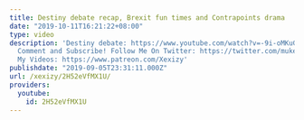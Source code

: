 ```yaml
---
title: Destiny debate recap, Brexit fun times and Contrapoints drama
date: "2019-10-11T16:21:22+08:00"
type: video
description: 'Destiny debate: https://www.youtube.com/watch?v=-9i-oMKuG8M Like/Dislike,
  Comment and Subscribe! Follow Me On Twitter: https://twitter.com/muke10101 Support
  My Videos: https://www.patreon.com/Xexizy'
publishdate: "2019-09-05T23:31:11.000Z"
url: /xexizy/2H52eVfMX1U/
providers:
  youtube:
    id: 2H52eVfMX1U
---
```

